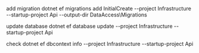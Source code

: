 add migration 
dotnet ef migrations add InitialCreate --project Infrastructure --startup-project Api --output-dir DataAccess\Migrations

update database
dotnet ef database update  --project Infrastructure --startup-project Api

check
dotnet ef dbcontext info --project Infrastructure --startup-project Api
